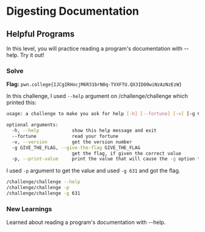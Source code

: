 # Digesting Documentation

## Helpful Programs
In this level, you will practice reading a program's documentation with --help. Try it out!

### Solve
**Flag:** `pwn.college{IJCgIRHocjM6R31brN0q-TVXFTU.QX3IDO0wiNzAzNzEzW}`

In this challenge, I used ```--help``` argument on /challenge/challenge which printed this:
```bash
usage: a challenge to make you ask for help [-h] [--fortune] [-v] [-g GIVE_THE_FLAG] [-p]

optional arguments:
  -h, --help            show this help message and exit
  --fortune             read your fortune
  -v, --version         get the version number
  -g GIVE_THE_FLAG, --give-the-flag GIVE_THE_FLAG
                        get the flag, if given the correct value
  -p, --print-value     print the value that will cause the -g option to give you the flag
```
I used ```-p``` argument to get the value and used ```-g 631``` and got the flag.

```bash
/challenge/challenge --help
/challenge/challenge -p
/challenge/challenge -g 631
```

### New Learnings
Learned about reading a program's documentation with --help.
